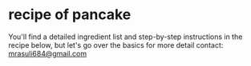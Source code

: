 # recipe of pancake
You'll find a detailed ingredient list and step-by-step instructions in the recipe below, but let's go over the basics
for more detail contact: mrasuli684@gmail.com
